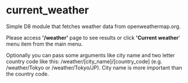 # current_weather
<p>Simple D8 module that fetches weather data from openweathermap.org.</p>
<p>Please access <strong>'/weather'</strong> page to see results or click <strong>'Current weather</strong>' menu item from the main menu.</p>
<p>Optionally you can pass some arguments like city name and two letter country code like this: /weather/[city_name]/[country_code] (e.g. /weather/Tokyo or /weather/Tokyo/JP). City name is more important than the country code.</p>